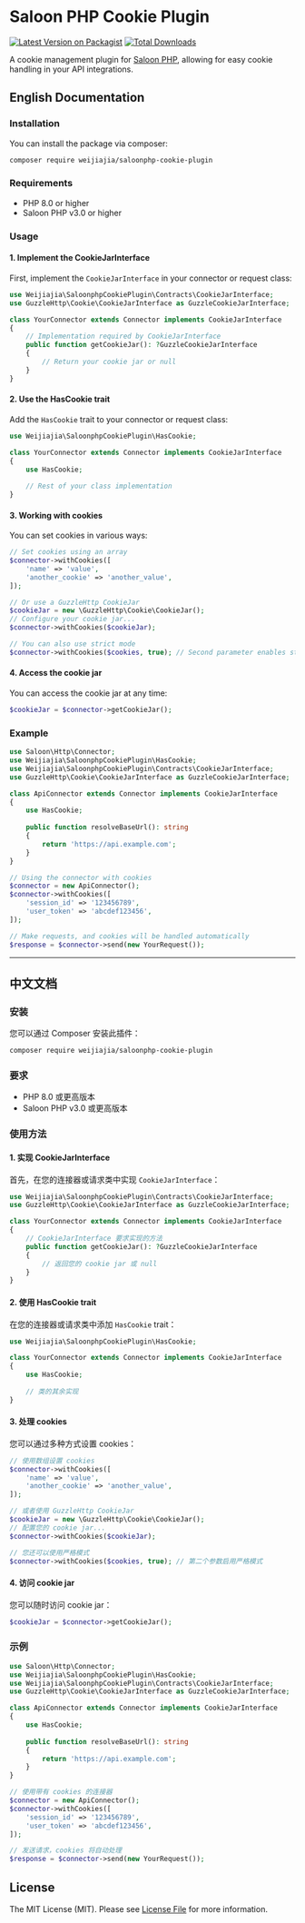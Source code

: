 # Saloon PHP Cookie Plugin

[![Latest Version on Packagist](https://img.shields.io/packagist/v/weijiajia/saloonphp-cookie-plugin.svg?style=flat-square)](https://packagist.org/packages/weijiajia/saloonphp-cookie-plugin)
[![Total Downloads](https://img.shields.io/packagist/dt/weijiajia/saloonphp-cookie-plugin.svg?style=flat-square)](https://packagist.org/packages/weijiajia/saloonphp-cookie-plugin)

A cookie management plugin for [Saloon PHP](https://github.com/saloonphp/saloon), allowing for easy cookie handling in your API integrations.

## English Documentation

### Installation

You can install the package via composer:

```bash
composer require weijiajia/saloonphp-cookie-plugin
```

### Requirements

- PHP 8.0 or higher
- Saloon PHP v3.0 or higher

### Usage

#### 1. Implement the CookieJarInterface

First, implement the `CookieJarInterface` in your connector or request class:

```php
use Weijiajia\SaloonphpCookiePlugin\Contracts\CookieJarInterface;
use GuzzleHttp\Cookie\CookieJarInterface as GuzzleCookieJarInterface;

class YourConnector extends Connector implements CookieJarInterface
{
    // Implementation required by CookieJarInterface
    public function getCookieJar(): ?GuzzleCookieJarInterface
    {
        // Return your cookie jar or null
    }
}
```

#### 2. Use the HasCookie trait

Add the `HasCookie` trait to your connector or request class:

```php
use Weijiajia\SaloonphpCookiePlugin\HasCookie;

class YourConnector extends Connector implements CookieJarInterface
{
    use HasCookie;
    
    // Rest of your class implementation
}
```

#### 3. Working with cookies

You can set cookies in various ways:

```php
// Set cookies using an array
$connector->withCookies([
    'name' => 'value',
    'another_cookie' => 'another_value',
]);

// Or use a GuzzleHttp CookieJar
$cookieJar = new \GuzzleHttp\Cookie\CookieJar();
// Configure your cookie jar...
$connector->withCookies($cookieJar);

// You can also use strict mode
$connector->withCookies($cookies, true); // Second parameter enables strict mode
```

#### 4. Access the cookie jar

You can access the cookie jar at any time:

```php
$cookieJar = $connector->getCookieJar();
```

### Example

```php
use Saloon\Http\Connector;
use Weijiajia\SaloonphpCookiePlugin\HasCookie;
use Weijiajia\SaloonphpCookiePlugin\Contracts\CookieJarInterface;
use GuzzleHttp\Cookie\CookieJarInterface as GuzzleCookieJarInterface;

class ApiConnector extends Connector implements CookieJarInterface
{
    use HasCookie;
    
    public function resolveBaseUrl(): string
    {
        return 'https://api.example.com';
    }
}

// Using the connector with cookies
$connector = new ApiConnector();
$connector->withCookies([
    'session_id' => '123456789',
    'user_token' => 'abcdef123456',
]);

// Make requests, and cookies will be handled automatically
$response = $connector->send(new YourRequest());
```

---

## 中文文档

### 安装

您可以通过 Composer 安装此插件：

```bash
composer require weijiajia/saloonphp-cookie-plugin
```

### 要求

- PHP 8.0 或更高版本
- Saloon PHP v3.0 或更高版本

### 使用方法

#### 1. 实现 CookieJarInterface

首先，在您的连接器或请求类中实现 `CookieJarInterface`：

```php
use Weijiajia\SaloonphpCookiePlugin\Contracts\CookieJarInterface;
use GuzzleHttp\Cookie\CookieJarInterface as GuzzleCookieJarInterface;

class YourConnector extends Connector implements CookieJarInterface
{
    // CookieJarInterface 要求实现的方法
    public function getCookieJar(): ?GuzzleCookieJarInterface
    {
        // 返回您的 cookie jar 或 null
    }
}
```

#### 2. 使用 HasCookie trait

在您的连接器或请求类中添加 `HasCookie` trait：

```php
use Weijiajia\SaloonphpCookiePlugin\HasCookie;

class YourConnector extends Connector implements CookieJarInterface
{
    use HasCookie;
    
    // 类的其余实现
}
```

#### 3. 处理 cookies

您可以通过多种方式设置 cookies：

```php
// 使用数组设置 cookies
$connector->withCookies([
    'name' => 'value',
    'another_cookie' => 'another_value',
]);

// 或者使用 GuzzleHttp CookieJar
$cookieJar = new \GuzzleHttp\Cookie\CookieJar();
// 配置您的 cookie jar...
$connector->withCookies($cookieJar);

// 您还可以使用严格模式
$connector->withCookies($cookies, true); // 第二个参数启用严格模式
```

#### 4. 访问 cookie jar

您可以随时访问 cookie jar：

```php
$cookieJar = $connector->getCookieJar();
```

### 示例

```php
use Saloon\Http\Connector;
use Weijiajia\SaloonphpCookiePlugin\HasCookie;
use Weijiajia\SaloonphpCookiePlugin\Contracts\CookieJarInterface;
use GuzzleHttp\Cookie\CookieJarInterface as GuzzleCookieJarInterface;

class ApiConnector extends Connector implements CookieJarInterface
{
    use HasCookie;
    
    public function resolveBaseUrl(): string
    {
        return 'https://api.example.com';
    }
}

// 使用带有 cookies 的连接器
$connector = new ApiConnector();
$connector->withCookies([
    'session_id' => '123456789',
    'user_token' => 'abcdef123456',
]);

// 发送请求，cookies 将自动处理
$response = $connector->send(new YourRequest());
```

## License

The MIT License (MIT). Please see [License File](LICENSE.md) for more information. 